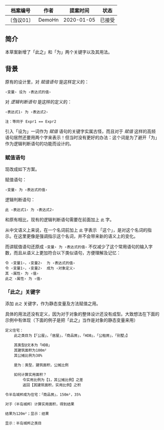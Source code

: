 | 档案编号| 作者| 提案时间 | 状态 |
|:----:|:----:|:----:|:----:|
|〔刍议01〕| DemoHn | 2020-01-05 | 已接受 |

## 简介

本草案新增了「此之」和「为」两个关键字以及其用法。

## 背景

原有的设计里，对 _赋值语句_ 是这样定义的：
```zn
‹变量› 设为 ‹表达式的值›
```

对 _逻辑判断语句_ 是这样的定义的：
```zn
‹表达式1› 为 ‹表达式2›

注：等同于 Expr1 == Expr2
```

引入「设为」一词作为 _赋值_ 语句的关键字实属古怪，而且对于 _赋值_ 这样的高频语句居然还要用两个字来表示！但当时没有更好的办法：这个词是为了避开「为」作为逻辑判断语句的功能而设计的。

### __赋值语句__

现改成如下方案。

赋值语句：
```zn
‹变量› 为 ‹表达式的值›
```

逻辑判断语句：
```zn
此 ‹表达式1› 为 ‹表达式2›
```
和原有相比，现有的逻辑判断语句需要在前面加上 `此` 字。

从中文语义上来说，在一个名词前加上 `此` 字表示 「这个」，是对这个名词的指示。在这里更像是强调指示这个名词，并不会带来新的语义上的变化。

而讲赋值语句还原成 `‹变量› 为 ‹表达式的值›` 不仅减少了这个常用语句的输入字数，而且从语义上更加符合以下类似语句，方便理解及记忆：

```zn
令 ‹变量1›，‹变量2›  为 ‹表达式的值›
令 ‹变量1›，‹变量2›  成为 ‹对象定义›
其 ‹属性› 为 ‹值›
此之 ‹属性› 为 ‹值›
```

### __「此之」关键字__

添加 `此之` 关键字，作为静态变量及方法赋值之用。

具体的用法还没有定义，因为对于对象的整体设计还没有成型。大致想法在下面的示例中有体现（下面的例子是把「此之」当作是对象的静态变量来用）

```zn
定义住宅：
    此之类目为【「公屋」，「居屋」，「商品房」，「HDB」，「公租房」，「别墅」】
    
    其类型@文本为「HDB」
    其建筑面积为100m²
    其公摊比例为30%

    是为：类型，建筑面积，公摊比例

    如何计算实用面积？
        令实用比例为【1，其公摊比例】之差
        返回【其建筑面积，实用比例】之积

令半岛城邦成为住宅：「商品房」，150m²，35%

对于（半岛城邦）计算实用面积，得到结果

结果为120m²；显示：结果

显示：半岛城邦之类目

```